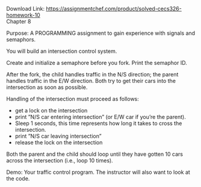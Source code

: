 Download Link: https://assignmentchef.com/product/solved-cecs326-homework-10
<br>
Chapter 8

Purpose: A PROGRAMMING assignment to gain experience with signals and semaphors.

You will build an intersection control system.

Create and initialize a semaphore before you fork. Print the semaphor ID.

After the fork, the child handles traffic in the N/S direction; the parent handles traffic in the E/W direction. Both try to get their cars into the intersection as soon as possible.

Handling of the intersection must proceed as follows:

<ul>

 <li>get a lock on the intersection</li>

 <li>print ”N/S car entering intersection” (or E/W car if you’re the parent).</li>

 <li>Sleep 1 seconds, this time represents how long it takes to cross the intersection.</li>

 <li>print ”N/S car leaving intersection”</li>

 <li>release the lock on the intersection</li>

</ul>

Both the parent and the child should loop until they have gotten 10 cars across the intersection (i.e., loop 10 times).

Demo: Your traffic control program. The instructor will also want to look at the code.


